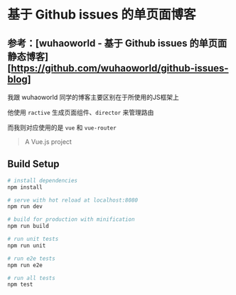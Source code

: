 # 基于 Github issues 的单页面博客

## 参考：[wuhaoworld - 基于 Github issues 的单页面静态博客][https://github.com/wuhaoworld/github-issues-blog]

我跟 wuhaoworld 同学的博客主要区别在于所使用的JS框架上

他使用 `ractive` 生成页面组件、`director` 来管理路由

而我则对应使用的是 `vue` 和 `vue-router`

> A Vue.js project

## Build Setup

``` bash
# install dependencies
npm install

# serve with hot reload at localhost:8080
npm run dev

# build for production with minification
npm run build

# run unit tests
npm run unit

# run e2e tests
npm run e2e

# run all tests
npm test
```
